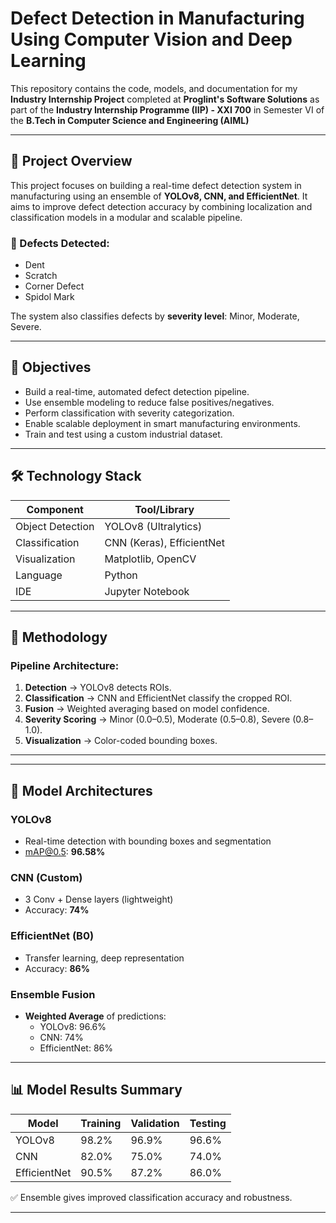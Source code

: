 #  Defect Detection in Manufacturing Using Computer Vision and Deep Learning

This repository contains the code, models, and documentation for my **Industry Internship Project** completed at **Proglint's Software Solutions** as part of the **Industry Internship Programme (IIP) - XXI 700** in Semester VI of the **B.Tech in Computer Science and Engineering (AIML)** 

---

## 📌 Project Overview

This project focuses on building a real-time defect detection system in manufacturing using an ensemble of **YOLOv8, CNN, and EfficientNet**. It aims to improve defect detection accuracy by combining localization and classification models in a modular and scalable pipeline.

### 🔧 Defects Detected:
- Dent  
- Scratch  
- Corner Defect  
- Spidol Mark

The system also classifies defects by **severity level**: Minor, Moderate, Severe.

---


## 🎯 Objectives

- Build a real-time, automated defect detection pipeline.
- Use ensemble modeling to reduce false positives/negatives.
- Perform classification with severity categorization.
- Enable scalable deployment in smart manufacturing environments.
- Train and test using a custom industrial dataset.

---

## 🛠️ Technology Stack

| Component        | Tool/Library        |
|------------------|---------------------|
| Object Detection | YOLOv8 (Ultralytics)|
| Classification   | CNN (Keras), EfficientNet |
| Visualization    | Matplotlib, OpenCV  |
| Language         | Python              |
| IDE              | Jupyter Notebook    |

---

## 🧪 Methodology

### Pipeline Architecture:

1. **Detection** → YOLOv8 detects ROIs.
2. **Classification** → CNN and EfficientNet classify the cropped ROI.
3. **Fusion** → Weighted averaging based on model confidence.
4. **Severity Scoring** → Minor (0.0–0.5), Moderate (0.5–0.8), Severe (0.8–1.0).
5. **Visualization** → Color-coded bounding boxes.

---

---

## 🧠 Model Architectures

### YOLOv8
- Real-time detection with bounding boxes and segmentation
- mAP@0.5: **96.58%**

### CNN (Custom)
- 3 Conv + Dense layers (lightweight)
- Accuracy: **74%**

### EfficientNet (B0)
- Transfer learning, deep representation
- Accuracy: **86%**

### Ensemble Fusion
- **Weighted Average** of predictions:
  - YOLOv8: 96.6%
  - CNN: 74%
  - EfficientNet: 86%

---

## 📊 Model Results Summary

| Model        | Training | Validation | Testing |
|--------------|----------|------------|---------|
| YOLOv8       | 98.2%    | 96.9%      | 96.6%   |
| CNN          | 82.0%    | 75.0%      | 74.0%   |
| EfficientNet | 90.5%    | 87.2%      | 86.0%   |

✅ Ensemble gives improved classification accuracy and robustness.

---



